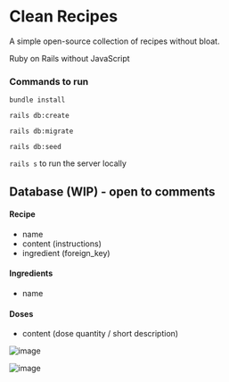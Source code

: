 # Clean Recipes
A simple open-source collection of recipes without bloat.

Ruby on Rails without JavaScript

### Commands to run

`bundle install`

`rails db:create`

`rails db:migrate`

`rails db:seed`

`rails s` to run the server locally

## Database (WIP) - open to comments

#### Recipe
* name
* content (instructions)
* ingredient (foreign_key)

#### Ingredients
* name

#### Doses
* content (dose quantity / short description)

![image](https://user-images.githubusercontent.com/70934030/110303947-1ea78980-804f-11eb-8ddd-950127caa053.png)

![image](https://user-images.githubusercontent.com/70934030/110302213-19493f80-804d-11eb-8612-accf4fdaba71.png)

